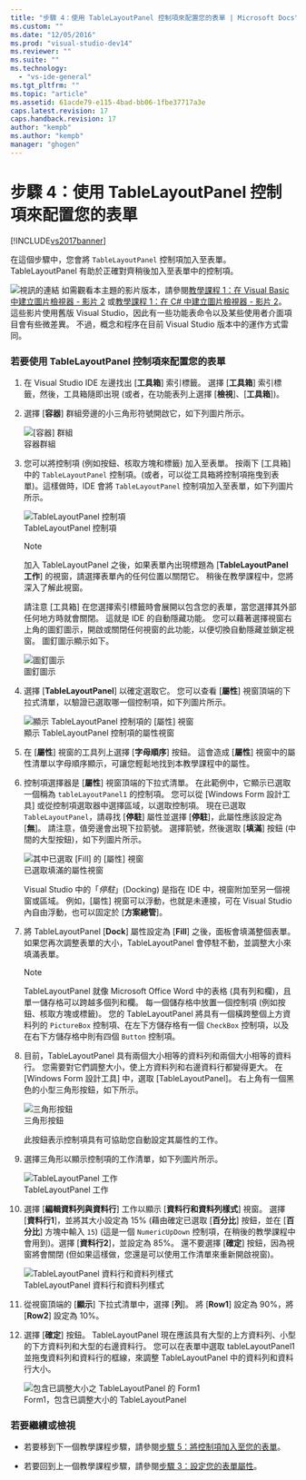 ```yaml
---
title: "步驟 4：使用 TableLayoutPanel 控制項來配置您的表單 | Microsoft Docs"
ms.custom: ""
ms.date: "12/05/2016"
ms.prod: "visual-studio-dev14"
ms.reviewer: ""
ms.suite: ""
ms.technology: 
  - "vs-ide-general"
ms.tgt_pltfrm: ""
ms.topic: "article"
ms.assetid: 61acde79-e115-4bad-bb06-1fbe37717a3e
caps.latest.revision: 17
caps.handback.revision: 17
author: "kempb"
ms.author: "kempb"
manager: "ghogen"
---
```

# 步驟 4：使用 TableLayoutPanel 控制項來配置您的表單
[!INCLUDE[vs2017banner](../code-quality/includes/vs2017banner.md)]

在這個步驟中，您會將 `TableLayoutPanel` 控制項加入至表單。  TableLayoutPanel 有助於正確對齊稍後加入至表單中的控制項。  
  
 ![視訊的連結](../data-tools/media/playvideo.png "PlayVideo") 如需觀看本主題的影片版本，請參閱[教學課程 1：在 Visual Basic 中建立圖片檢視器 \- 影片 2](http://go.microsoft.com/fwlink/?LinkId=205211) 或[教學課程 1：在 C\# 中建立圖片檢視器 \- 影片 2](http://go.microsoft.com/fwlink/?LinkId=205200)。  這些影片使用舊版 Visual Studio，因此有一些功能表命令以及某些使用者介面項目會有些微差異。  不過，概念和程序在目前 Visual Studio 版本中的運作方式雷同。  
  
### 若要使用 TableLayoutPanel 控制項來配置您的表單  
  
1.  在 Visual Studio IDE 左邊找出 \[**工具箱**\] 索引標籤。  選擇 \[**工具箱**\] 索引標籤，然後，工具箱隨即出現 \(或者，在功能表列上選擇 \[**檢視**\]、\[**工具箱**\]\)。  
  
2.  選擇 \[**容器**\] 群組旁邊的小三角形符號開啟它，如下列圖片所示。  
  
     ![&#91;容器&#93; 群組](../ide/media/express_toolbox.png "Express\_Toolbox")  
容器群組  
  
3.  您可以將控制項 \(例如按鈕、核取方塊和標籤\) 加入至表單。  按兩下 \[工具箱\] 中的 `TableLayoutPanel` 控制項。\(或者，可以從工具箱將控制項拖曳到表單\)。這樣做時，IDE 會將 `TableLayoutPanel` 控制項加入至表單，如下列圖片所示。  
  
     ![TableLayoutPanel 控制項](../ide/media/express_formtablelayout.png "Express\_FormTableLayout")  
TableLayoutPanel 控制項  
  
    > [!NOTE]
    >  加入 TableLayoutPanel 之後，如果表單內出現標題為 \[**TableLayoutPanel 工作**\] 的視窗，請選擇表單內的任何位置以關閉它。  稍後在教學課程中，您將深入了解此視窗。  
  
     請注意 \[工具箱\] 在您選擇索引標籤時會展開以包含您的表單，當您選擇其外部任何地方時就會關閉。  這就是 IDE 的自動隱藏功能。  您可以藉著選擇視窗右上角的圖釘圖示，開啟或關閉任何視窗的此功能，以便切換自動隱藏並鎖定視窗。  圖釘圖示顯示如下。  
  
     ![圖釘圖示](../ide/media/express_pushpintoolbox.png "Express\_PushpinToolbox")  
圖釘圖示  
  
4.  選擇 \[**TableLayoutPanel**\] 以確定選取它。  您可以查看 \[**屬性**\] 視窗頂端的下拉式清單，以驗證已選取哪一個控制項，如下列圖片所示。  
  
     ![顯示 TableLayoutPanel 控制項的 &#91;屬性&#93; 視窗](../ide/media/express_controlspropwin.png "Express\_ControlsPropWin")  
顯示 TableLayoutPanel 控制項的屬性視窗  
  
5.  在 \[**屬性**\] 視窗的工具列上選擇 \[**字母順序**\] 按鈕。  這會造成 \[**屬性**\] 視窗中的屬性清單以字母順序顯示，可讓您輕鬆地找到本教學課程中的屬性。  
  
6.  控制項選擇器是 \[**屬性**\] 視窗頂端的下拉式清單。  在此範例中，它顯示已選取一個稱為 `tableLayoutPanel1` 的控制項。  您可以從 \[Windows Form 設計工具\] 或從控制項選取器中選擇區域，以選取控制項。  現在已選取 `TableLayoutPanel`，請尋找 \[**停駐**\] 屬性並選擇 \[**停駐**\]，此屬性應該設定為 \[**無**\]。  請注意，值旁邊會出現下拉箭號。  選擇箭號，然後選取 \[**填滿**\] 按鈕 \(中間的大型按鈕\)，如下列圖片所示。  
  
     ![其中已選取 &#91;Fill&#93; 的 &#91;屬性&#93; 視窗](../ide/media/express_docktable.png "Express\_DockTable")  
已選取填滿的屬性視窗  
  
     Visual Studio 中的「*停駐*」\(Docking\) 是指在 IDE 中，視窗附加至另一個視窗或區域。  例如，\[屬性\] 視窗可以浮動，也就是未連接，可在 Visual Studio 內自由浮動，也可以固定於 \[**方案總管**\]。  
  
7.  將 TableLayoutPanel \[**Dock**\] 屬性設定為 \[**Fill**\] 之後，面板會填滿整個表單。  如果您再次調整表單的大小，TableLayoutPanel 會停駐不動，並調整大小來填滿表單。  
  
    > [!NOTE]
    >  TableLayoutPanel 就像 Microsoft Office Word 中的表格 \(具有列和欄\)，且單一儲存格可以跨越多個列和欄。  每一個儲存格中放置一個控制項 \(例如按鈕、核取方塊或標籤\)。  您的 TableLayoutPanel 將具有一個橫跨整個上方資料列的 `PictureBox` 控制項、在左下方儲存格有一個 `CheckBox` 控制項，以及在右下方儲存格中則有四個 `Button` 控制項。  
  
8.  目前，TableLayoutPanel 具有兩個大小相等的資料列和兩個大小相等的資料行。  您需要對它們調整大小，使上方資料列和右邊資料行都變得更大。  在 \[Windows Form 設計工具\] 中，選取 \[TableLayoutPanel\]。  右上角有一個黑色的小型三角形按鈕，如下所示。  
  
     ![三角形按鈕](../ide/media/express_iconblacktriangle.png "Express\_IconBlackTriangle")  
三角形按鈕  
  
     此按鈕表示控制項具有可協助您自動設定其屬性的工作。  
  
9. 選擇三角形以顯示控制項的工作清單，如下列圖片所示。  
  
     ![TableLayoutPanel 工作](../ide/media/express_tablepanel.png "Express\_TablePanel")  
TableLayoutPanel 工作  
  
10. 選擇 \[**編輯資料列與資料行**\] 工作以顯示 \[**資料行和資料列樣式**\] 視窗。  選擇 \[**資料行1**\]，並將其大小設定為 15% \(藉由確定已選取 \[**百分比**\] 按鈕，並在 \[**百分比**\] 方塊中輸入 `15`\) \(這是一個 `NumericUpDown` 控制項，在稍後的教學課程中會用到\)。選擇 \[**資料行2**\]，並設定為 85%。  還不要選擇 \[**確定**\] 按鈕，因為視窗將會關閉 \(但如果這樣做，您還是可以使用工作清單來重新開啟視窗\)。  
  
     ![TableLayoutPanel 資料行和資料列樣式](../ide/media/vs_tablelayoutpanel_setup.png "VS\_TableLayoutPanel\_Setup")  
TableLayoutPanel 資料行和資料列樣式  
  
11. 從視窗頂端的 \[**顯示**\] 下拉式清單中，選擇 \[**列**\]。  將 \[**Row1**\] 設定為 90%，將 \[**Row2**\] 設定為 10%。  
  
12. 選擇 \[**確定**\] 按鈕。  TableLayoutPanel 現在應該具有大型的上方資料列、小型的下方資料列和大型的右邊資料行。  您可以在表單中選取 tableLayoutPanel1 並拖曳資料列和資料行的框線，來調整 TableLayoutPanel 中的資料列和資料行大小。  
  
     ![包含已調整大小之 TableLayoutPanel 的 Form1](../ide/media/vs_formafterlayoutpanel.png "VS\_FormAfterLayoutPanel")  
Form1，包含已調整大小的 TableLayoutPanel  
  
### 若要繼續或檢視  
  
-   若要移到下一個教學課程步驟，請參閱[步驟 5：將控制項加入至您的表單](../Topic/Step%205:%20Add%20Controls%20to%20Your%20Form.md)。  
  
-   若要回到上一個教學課程步驟，請參閱[步驟 3：設定您的表單屬性](../ide/step-3-set-your-form-properties.md)。